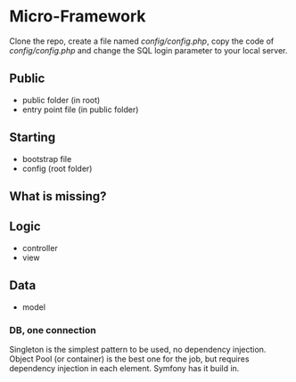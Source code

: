 


# Micro-Framework

Clone the repo, create a file named *config/config.php*, copy the code of *config/config.php* and change the SQL login parameter to your local server. 


## Public
* public folder (in root)
* entry point file (in public folder)

## Starting
* bootstrap file
* config (root folder)

## What is missing?

## Logic
* controller
* view

## Data
* model

### DB, one connection 
Singleton is the simplest pattern to be used, no dependency injection. Object Pool (or container) is the best one for the job, but requires dependency injection in each element. Symfony has it build in.
